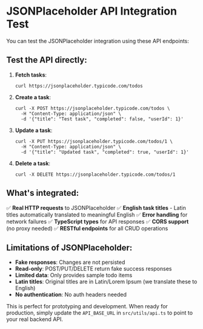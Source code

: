 # JSONPlaceholder API Integration Test

You can test the JSONPlaceholder integration using these API endpoints:

## Test the API directly:

1. **Fetch tasks**: 
   ```
   curl https://jsonplaceholder.typicode.com/todos
   ```

2. **Create a task**:
   ```
   curl -X POST https://jsonplaceholder.typicode.com/todos \
     -H "Content-Type: application/json" \
     -d '{"title": "Test task", "completed": false, "userId": 1}'
   ```

3. **Update a task**:
   ```
   curl -X PUT https://jsonplaceholder.typicode.com/todos/1 \
     -H "Content-Type: application/json" \
     -d '{"title": "Updated task", "completed": true, "userId": 1}'
   ```

4. **Delete a task**:
   ```
   curl -X DELETE https://jsonplaceholder.typicode.com/todos/1
   ```

## What's integrated:

✅ **Real HTTP requests** to JSONPlaceholder
✅ **English task titles** - Latin titles automatically translated to meaningful English
✅ **Error handling** for network failures
✅ **TypeScript types** for API responses
✅ **CORS support** (no proxy needed)
✅ **RESTful endpoints** for all CRUD operations

## Limitations of JSONPlaceholder:

- **Fake responses**: Changes are not persisted
- **Read-only**: POST/PUT/DELETE return fake success responses
- **Limited data**: Only provides sample todo items
- **Latin titles**: Original titles are in Latin/Lorem Ipsum (we translate these to English)
- **No authentication**: No auth headers needed

This is perfect for prototyping and development. When ready for production, simply update the `API_BASE_URL` in `src/utils/api.ts` to point to your real backend API.
